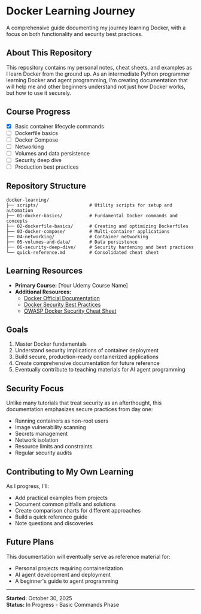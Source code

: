 # Docker Learning Journey

A comprehensive guide documenting my journey learning Docker, with a focus on both functionality and security best practices.

## About This Repository

This repository contains my personal notes, cheat sheets, and examples as I learn Docker from the ground up. As an intermediate Python programmer learning Docker and agent programming, I'm creating documentation that will help me and other beginners understand not just how Docker works, but how to use it securely.

## Course Progress

- [x] Basic container lifecycle commands
- [ ] Dockerfile basics
- [ ] Docker Compose
- [ ] Networking
- [ ] Volumes and data persistence
- [ ] Security deep dive
- [ ] Production best practices

## Repository Structure

```
docker-learning/
├── scripts/                   # Utility scripts for setup and automation
├── 01-docker-basics/          # Fundamental Docker commands and concepts
├── 02-dockerfile-basics/      # Creating and optimizing Dockerfiles
├── 03-docker-compose/         # Multi-container applications
├── 04-networking/             # Container networking
├── 05-volumes-and-data/       # Data persistence
├── 06-security-deep-dive/     # Security hardening and best practices
└── quick-reference.md         # Consolidated cheat sheet
```

## Learning Resources

- **Primary Course:** [Your Udemy Course Name]
- **Additional Resources:**
  - [Docker Official Documentation](https://docs.docker.com/)
  - [Docker Security Best Practices](https://docs.docker.com/engine/security/)
  - [OWASP Docker Security Cheat Sheet](https://cheatsheetseries.owasp.org/cheatsheets/Docker_Security_Cheat_Sheet.html)

## Goals

1. Master Docker fundamentals
2. Understand security implications of container deployment
3. Build secure, production-ready containerized applications
4. Create comprehensive documentation for future reference
5. Eventually contribute to teaching materials for AI agent programming

## Security Focus

Unlike many tutorials that treat security as an afterthought, this documentation emphasizes secure practices from day one:
- Running containers as non-root users
- Image vulnerability scanning
- Secrets management
- Network isolation
- Resource limits and constraints
- Regular security audits

## Contributing to My Own Learning

As I progress, I'll:
- Add practical examples from projects
- Document common pitfalls and solutions
- Create comparison charts for different approaches
- Build a quick reference guide
- Note questions and discoveries

## Future Plans

This documentation will eventually serve as reference material for:
- Personal projects requiring containerization
- AI agent development and deployment
- A beginner's guide to agent programming

---

**Started:** October 30, 2025  
**Status:** In Progress - Basic Commands Phase

